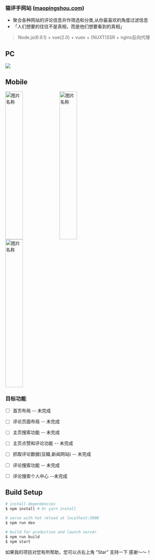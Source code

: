 ### 猫评手网站 ([maopingshou.com](https://maopingshou.com))
* 聚合各种网站的评论信息并作筛选和分类,从你最喜欢的角度过滤信息
* 「人们想要的往往不是真相，而是他们想要看到的真相」


> Node.js(6.9.1) + vue(2.0) + vuex + (NUXT)SSR + nginx反向代理 


## PC

![](http://oj711uhrd.bkt.clouddn.com/WX20180125-141930@2x.png)


## Mobile

<img src="http://oj711uhrd.bkt.clouddn.com/WX20180125-142018@2x.png" width = "33%" height = "463px" alt="图片名称" align=center />
<img src="http://oj711uhrd.bkt.clouddn.com/WX20180125-142049@2x.png" width = "33%" height = "463px" alt="图片名称" align=center />
<img src="http://oj711uhrd.bkt.clouddn.com/WX20180125-142146@2x.png" width = "33%" height = "463px" alt="图片名称" align=center />


### 目标功能
- [ ] 首页布局 -- 未完成
- [ ] 评论页面布局 -- 未完成
- [ ] 主页搜索功能 -- 未完成
- [ ] 主页点赞和评论功能 --  未完成
- [ ] 抓取评论数据(豆瓣,新闻网站) -- 未完成
- [ ] 评论搜索功能 -- 未完成
- [ ] 评论搜索个人中心	--未完成




## Build Setup

``` bash
# install dependencies
$ npm install # Or yarn install

# serve with hot reload at localhost:3000
$ npm run dev

# build for production and launch server
$ npm run build
$ npm start

```

如果我的项目对您有所帮助，您可以点右上角 "Star" 支持一下 感谢～～！
